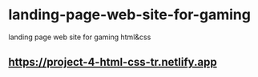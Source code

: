 # landing-page-web-site-for-gaming
landing page web site for gaming html&amp;css
## https://project-4-html-css-tr.netlify.app
